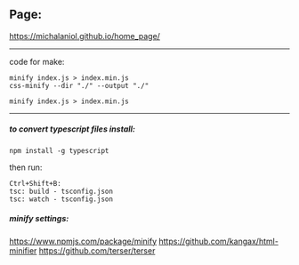 ## Page:
https://michalaniol.github.io/home_page/

---
code for make:
```
minify index.js > index.min.js
css-minify --dir "./" --output "./"

```
```
minify index.js > index.min.js
```
---
##### to convert typescript files install:
```
npm install -g typescript
```
then run:
```
Ctrl+Shift+B:
tsc: build - tsconfig.json
tsc: watch - tsconfig.json
```
##### minify settings:
https://www.npmjs.com/package/minify
https://github.com/kangax/html-minifier
https://github.com/terser/terser
